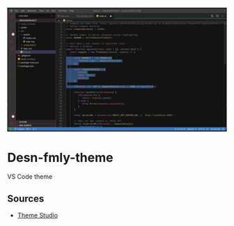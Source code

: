 ![Screenshot of DESN FMLY theme](https://github.com/Knowak24/Desn-fmly-theme/blob/main/Screen%20Shot%202022-10-25%20at%2010.13.41%20AM.png?raw=true)

# Desn-fmly-theme
VS Code theme

## Sources
* [Theme Studio](https://themes.vscode.one)
